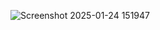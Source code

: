 ![Screenshot 2025-01-24 151947](https://github.com/user-attachments/assets/e20685ab-08b9-4730-8702-ddcb32326e0b)
